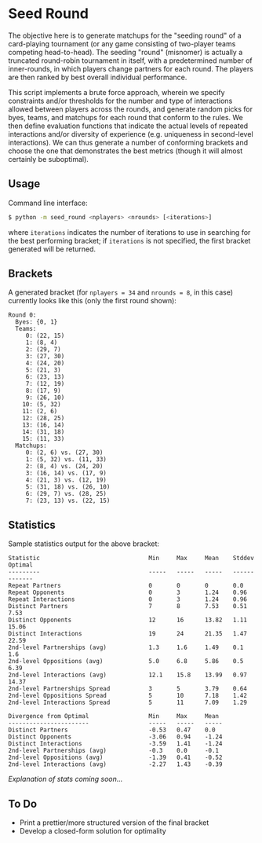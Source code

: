 # Seed Round

The objective here is to generate matchups for the "seeding round" of a card-playing
tournament (or any game consisting of two-player teams competing head-to-head).  The
seeding "round" (misnomer) is actually a truncated round-robin tournament in itself, with
a predetermined number of inner-rounds, in which players change partners for each round.
The players are then ranked by best overall individual performance.

This script implements a brute force approach, wherein we specify constraints and/or
thresholds for the number and type of interactions allowed between players across the
rounds, and generate random picks for byes, teams, and matchups for each round that
conform to the rules.  We then define evaluation functions that indicate the actual levels
of repeated interactions and/or diversity of experience (e.g. uniqueness in second-level
interactions).  We can thus generate a number of conforming brackets and choose the one
that demonstrates the best metrics (though it will almost certainly be suboptimal).

## Usage

Command line interface:

```bash
$ python -m seed_round <nplayers> <nrounds> [<iterations>]
```

where `iterations` indicates the number of iterations to use in searching for the best
performing bracket; if `iterations` is not specified, the first bracket generated will be
returned.

## Brackets

A generated bracket (for `nplayers = 34` and `nrounds = 8`, in this case) currently looks
like this (only the first round shown):

```
Round 0:
  Byes: {0, 1}
  Teams:
     0: (22, 15)
     1: (8, 4)
     2: (29, 7)
     3: (27, 30)
     4: (24, 20)
     5: (21, 3)
     6: (23, 13)
     7: (12, 19)
     8: (17, 9)
     9: (26, 10)
    10: (5, 32)
    11: (2, 6)
    12: (28, 25)
    13: (16, 14)
    14: (31, 18)
    15: (11, 33)
  Matchups:
     0: (2, 6) vs. (27, 30)
     1: (5, 32) vs. (11, 33)
     2: (8, 4) vs. (24, 20)
     3: (16, 14) vs. (17, 9)
     4: (21, 3) vs. (12, 19)
     5: (31, 18) vs. (26, 10)
     6: (29, 7) vs. (28, 25)
     7: (23, 13) vs. (22, 15)
```

## Statistics

Sample statistics output for the above bracket:

```
Statistic                               Min     Max     Mean    Stddev  Optimal
---------                               -----   -----   -----   ------  -------
Repeat Partners                         0       0       0       0.0
Repeat Opponents                        0       3       1.24    0.96
Repeat Interactions                     0       3       1.24    0.96
Distinct Partners                       7       8       7.53    0.51    7.53
Distinct Opponents                      12      16      13.82   1.11    15.06
Distinct Interactions                   19      24      21.35   1.47    22.59
2nd-level Partnerships (avg)            1.3     1.6     1.49    0.1     1.6
2nd-level Oppositions (avg)             5.0     6.8     5.86    0.5     6.39
2nd-level Interactions (avg)            12.1    15.8    13.99   0.97    14.37
2nd-level Partnerships Spread           3       5       3.79    0.64
2nd-level Oppositions Spread            5       10      7.18    1.42
2nd-level Interactions Spread           5       11      7.09    1.29

Divergence from Optimal                 Min     Max     Mean
-----------------------                 -----   -----   -----
Distinct Partners                       -0.53   0.47    0.0
Distinct Opponents                      -3.06   0.94    -1.24
Distinct Interactions                   -3.59   1.41    -1.24
2nd-level Partnerships (avg)            -0.3    0.0     -0.1
2nd-level Oppositions (avg)             -1.39   0.41    -0.52
2nd-level Interactions (avg)            -2.27   1.43    -0.39
```

*Explanation of stats coming soon...*

## To Do

- Print a prettier/more structured version of the final bracket
- Develop a closed-form solution for optimality

